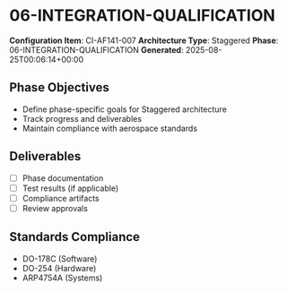 # 06-INTEGRATION-QUALIFICATION

**Configuration Item**: CI-AF141-007
**Architecture Type**: Staggered
**Phase**: 06-INTEGRATION-QUALIFICATION
**Generated**: 2025-08-25T00:06:14+00:00

## Phase Objectives
- Define phase-specific goals for Staggered architecture
- Track progress and deliverables
- Maintain compliance with aerospace standards

## Deliverables
- [ ] Phase documentation
- [ ] Test results (if applicable)
- [ ] Compliance artifacts
- [ ] Review approvals

## Standards Compliance
- DO-178C (Software)
- DO-254 (Hardware)
- ARP4754A (Systems)
